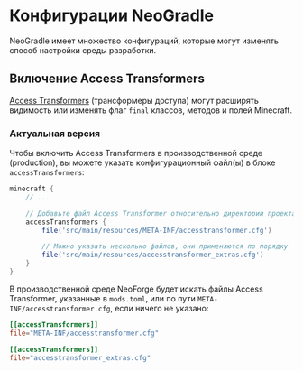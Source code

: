 # Конфигурации NeoGradle

NeoGradle имеет множество конфигураций, которые могут изменять способ настройки среды разработки.

## Включение Access Transformers

[Access Transformers](https://docs.neoforged.net/docs/advanced/accesstransformers) (трансформеры доступа) могут расширять видимость или изменять флаг `final` классов, методов и полей Minecraft.

### Актуальная версия

Чтобы включить Access Transformers в производственной среде (production), вы можете указать конфигурационный файл(ы) в блоке `accessTransformers`:

```gradle
minecraft {
    // ...

    // Добавьте файл Access Transformer относительно директории проекта
    accessTransformers {
        file('src/main/resources/META-INF/accesstransformer.cfg')

        // Можно указать несколько файлов, они применяются по порядку
        file('src/main/resources/accesstransformer_extras.cfg')
    }
}
```

В производственной среде NeoForge будет искать файлы Access Transformer, указанные в `mods.toml`, или по пути `META-INF/accesstransformer.cfg`, если ничего не указано:

```toml
[[accessTransformers]]
file="META-INF/accesstransformer.cfg"

[[accessTransformers]]
file="accesstransformer_extras.cfg"
```
